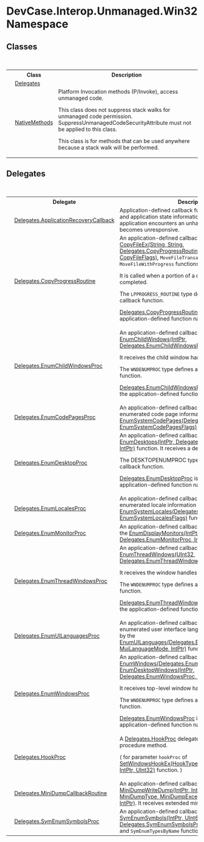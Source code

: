 # DevCase.Interop.Unmanaged.Win32 Namespace
 




## Classes
&nbsp;<table><tr><th></th><th>Class</th><th>Description</th></tr><tr><td>![Public class](media/pubclass.gif "Public class")</td><td><a href="T_DevCase_Interop_Unmanaged_Win32_Delegates">Delegates</a></td><td /></tr><tr><td>![Public class](media/pubclass.gif "Public class")</td><td><a href="T_DevCase_Interop_Unmanaged_Win32_NativeMethods">NativeMethods</a></td><td>
Platform Invocation methods (P/Invoke), access unmanaged code. 

 This class does not suppress stack walks for unmanaged code permission. SuppressUnmanagedCodeSecurityAttribute must not be applied to this class. 

 This class is for methods that can be used anywhere because a stack walk will be performed.</td></tr></table>

## Delegates
&nbsp;<table><tr><th></th><th>Delegate</th><th>Description</th></tr><tr><td>![Public delegate](media/pubdelegate.gif "Public delegate")</td><td><a href="T_DevCase_Interop_Unmanaged_Win32_Delegates_ApplicationRecoveryCallback">Delegates.ApplicationRecoveryCallback</a></td><td>
Application-defined callback function used to save data and application state information in the event the application encounters an unhandled exception or becomes unresponsive.</td></tr><tr><td>![Public delegate](media/pubdelegate.gif "Public delegate")</td><td><a href="T_DevCase_Interop_Unmanaged_Win32_Delegates_CopyProgressRoutine">Delegates.CopyProgressRoutine</a></td><td>
An application-defined callback function used with the <a href="M_DevCase_Interop_Unmanaged_Win32_NativeMethods_CopyFileEx">CopyFileEx(String, String, Delegates.CopyProgressRoutine, IntPtr, Boolean, CopyFileFlags)</a>, `MoveFileTransacted`, and `MoveFileWithProgress` functions. 

 It is called when a portion of a copy or move operation is completed. 

 The `LPPROGRESS_ROUTINE` type defines a pointer to this callback function. 

<a href="T_DevCase_Interop_Unmanaged_Win32_Delegates_CopyProgressRoutine">Delegates.CopyProgressRoutine</a> is a placeholder for the application-defined function name.</td></tr><tr><td>![Public delegate](media/pubdelegate.gif "Public delegate")</td><td><a href="T_DevCase_Interop_Unmanaged_Win32_Delegates_EnumChildWindowsProc">Delegates.EnumChildWindowsProc</a></td><td>
An application-defined callback function used with the <a href="M_DevCase_Interop_Unmanaged_Win32_NativeMethods_EnumChildWindows">EnumChildWindows(IntPtr, Delegates.EnumChildWindowsProc, IntPtr)</a> function. 

 It receives the child window handles. 

 The `WNDENUMPROC` type defines a pointer to this callback function. 

<a href="T_DevCase_Interop_Unmanaged_Win32_Delegates_EnumChildWindowsProc">Delegates.EnumChildWindowsProc</a> is a placeholder for the application-defined function name.</td></tr><tr><td>![Public delegate](media/pubdelegate.gif "Public delegate")</td><td><a href="T_DevCase_Interop_Unmanaged_Win32_Delegates_EnumCodePagesProc">Delegates.EnumCodePagesProc</a></td><td>
An application-defined callback function that processes enumerated code page information provided by the <a href="M_DevCase_Interop_Unmanaged_Win32_NativeMethods_EnumSystemCodePages">EnumSystemCodePages(Delegates.EnumCodePagesProc, EnumSystemCodePagesFlags)</a> function.</td></tr><tr><td>![Public delegate](media/pubdelegate.gif "Public delegate")</td><td><a href="T_DevCase_Interop_Unmanaged_Win32_Delegates_EnumDesktopProc">Delegates.EnumDesktopProc</a></td><td>
An application-defined callback function used with the <a href="M_DevCase_Interop_Unmanaged_Win32_NativeMethods_EnumDesktops">EnumDesktops(IntPtr, Delegates.EnumDesktopProc, IntPtr)</a> function. It receives a desktop name. 

 The DESKTOPENUMPROC type defines a pointer to this callback function. 

<a href="T_DevCase_Interop_Unmanaged_Win32_Delegates_EnumDesktopProc">Delegates.EnumDesktopProc</a> is a placeholder for the application-defined function name.</td></tr><tr><td>![Public delegate](media/pubdelegate.gif "Public delegate")</td><td><a href="T_DevCase_Interop_Unmanaged_Win32_Delegates_EnumLocalesProc">Delegates.EnumLocalesProc</a></td><td>
An application-defined callback function that processes enumerated locale information provided by the <a href="M_DevCase_Interop_Unmanaged_Win32_NativeMethods_EnumSystemLocales">EnumSystemLocales(Delegates.EnumLocalesProc, EnumSystemLocalesFlags)</a> function.</td></tr><tr><td>![Public delegate](media/pubdelegate.gif "Public delegate")</td><td><a href="T_DevCase_Interop_Unmanaged_Win32_Delegates_EnumMonitorProc">Delegates.EnumMonitorProc</a></td><td>
An application-defined callback function that is called by the <a href="M_DevCase_Interop_Unmanaged_Win32_NativeMethods_EnumDisplayMonitors">EnumDisplayMonitors(IntPtr, IntPtr, Delegates.EnumMonitorProc, IntPtr)</a> function.</td></tr><tr><td>![Public delegate](media/pubdelegate.gif "Public delegate")</td><td><a href="T_DevCase_Interop_Unmanaged_Win32_Delegates_EnumThreadWindowsProc">Delegates.EnumThreadWindowsProc</a></td><td>
An application-defined callback function used with the <a href="M_DevCase_Interop_Unmanaged_Win32_NativeMethods_EnumThreadWindows">EnumThreadWindows(UInt32, Delegates.EnumThreadWindowsProc, IntPtr)</a> function. 

 It receives the window handles associated with a thread. 

 The `WNDENUMPROC` type defines a pointer to this callback function. 

<a href="T_DevCase_Interop_Unmanaged_Win32_Delegates_EnumThreadWindowsProc">Delegates.EnumThreadWindowsProc</a> is a placeholder for the application-defined function name.</td></tr><tr><td>![Public delegate](media/pubdelegate.gif "Public delegate")</td><td><a href="T_DevCase_Interop_Unmanaged_Win32_Delegates_EnumUILanguagesProc">Delegates.EnumUILanguagesProc</a></td><td>
An application-defined callback function that processes enumerated user interface language information provided by the <a href="M_DevCase_Interop_Unmanaged_Win32_NativeMethods_EnumUILanguages">EnumUILanguages(Delegates.EnumUILanguagesProc, MuiLanguageMode, IntPtr)</a> function.</td></tr><tr><td>![Public delegate](media/pubdelegate.gif "Public delegate")</td><td><a href="T_DevCase_Interop_Unmanaged_Win32_Delegates_EnumWindowsProc">Delegates.EnumWindowsProc</a></td><td>
An application-defined callback function used with the <a href="M_DevCase_Interop_Unmanaged_Win32_NativeMethods_EnumWindows">EnumWindows(Delegates.EnumWindowsProc, IntPtr)</a> or <a href="M_DevCase_Interop_Unmanaged_Win32_NativeMethods_EnumDesktopWindows">EnumDesktopWindows(IntPtr, Delegates.EnumWindowsProc, IntPtr)</a> function. 

 It receives top-level window handles. 

 The `WNDENUMPROC` type defines a pointer to this callback function. 

<a href="T_DevCase_Interop_Unmanaged_Win32_Delegates_EnumWindowsProc">Delegates.EnumWindowsProc</a> is a placeholder for the application-defined function name.</td></tr><tr><td>![Public delegate](media/pubdelegate.gif "Public delegate")</td><td><a href="T_DevCase_Interop_Unmanaged_Win32_Delegates_HookProc">Delegates.HookProc</a></td><td>
A <a href="T_DevCase_Interop_Unmanaged_Win32_Delegates_HookProc">Delegates.HookProc</a> delegate representing a hook procedure method. 

 ( for parameter `hookProc` of <a href="M_DevCase_Interop_Unmanaged_Win32_NativeMethods_SetWindowsHookEx">SetWindowsHookEx(HookType, Delegates.HookProc, IntPtr, UInt32)</a> function. )</td></tr><tr><td>![Public delegate](media/pubdelegate.gif "Public delegate")</td><td><a href="T_DevCase_Interop_Unmanaged_Win32_Delegates_MiniDumpCallbackRoutine">Delegates.MiniDumpCallbackRoutine</a></td><td>
An application-defined callback function used with <a href="M_DevCase_Interop_Unmanaged_Win32_NativeMethods_MiniDumpWriteDump">MiniDumpWriteDump(IntPtr, Int32, SafeHandle, MiniDumpType, MiniDumpExceptionInformation, IntPtr, IntPtr)</a>. It receives extended minidump information.</td></tr><tr><td>![Public delegate](media/pubdelegate.gif "Public delegate")</td><td><a href="T_DevCase_Interop_Unmanaged_Win32_Delegates_SymEnumSymbolsProc">Delegates.SymEnumSymbolsProc</a></td><td>
An application-defined callback function used with the <a href="M_DevCase_Interop_Unmanaged_Win32_NativeMethods_SymEnumSymbols">SymEnumSymbols(IntPtr, UInt64, String, Delegates.SymEnumSymbolsProc, IntPtr)</a>, `SymEnumTypes`, and `SymEnumTypesByName` functions.</td></tr></table>&nbsp;
